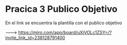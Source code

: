 # Pracica 3 Publico Objetivo

En el link se encuentra la plantilla con el publico objetivo
  
  ---> https://miro.com/app/board/uXjVOLc1ZSY=/?invite_link_id=238128791400
  
